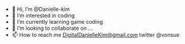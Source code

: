 - 👋 Hi, I’m @Danielle-kim
- 👀 I’m interested in coding
- 🌱 I’m currently learning game coding
- 💞️ I’m looking to collaborate on ...
- 📫 How to reach me DigitalDanielleKim@gmail.com 
twitter @vonsue

<!---
Danielle-kim/Danielle-kim is a ✨ special ✨ repository because its `README.md` (this file) appears on your GitHub profile.
You can click the Preview link to take a look at your changes.
--->
